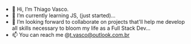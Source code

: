 - 👋 Hi, I’m Thiago Vasco.
- 🌱 I’m currently learning JS, (just started)...
- 💞️ I’m looking forward to collaborate on projects that'll help me develop all skills necessary to bloom my life as a Full Stack Dev...
- 📫 You can reach me @t.vasco@outlook.com.br

<!---
rocshire9/rocshire9 is a ✨ special ✨ repository because its `README.md` (this file) appears on your GitHub profile.
You can click the Preview link to take a look at your changes.
--->
